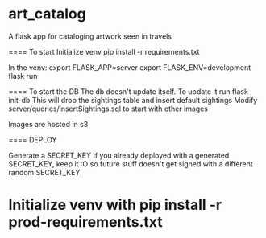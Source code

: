 # art_catalog

A flask app for cataloging artwork seen in travels

====
To start
Initialize venv
pip install -r requirements.txt

In the venv:
export FLASK_APP=server
export FLASK_ENV=development
flask run

====
To start the DB
The db doesn't update itself. To update it run
flask init-db
This will drop the sightings table and insert default sightings
Modify server/queries/insertSightings.sql to start with other images

Images are hosted in s3

====
DEPLOY

Generate a SECRET_KEY
If you already deployed with a generated SECRET_KEY, keep it :O so future stuff doesn't get signed with a different random SECRET_KEY

Initialize venv with
pip install -r prod-requirements.txt
====

